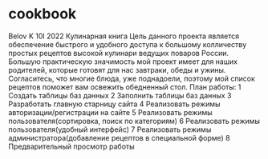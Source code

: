 # cookbook
Belov K 10I 2022
Кулинарная книга
Цель данного проекта является обеспечение быстрого и удобного доступа к большому колличеству простых рецептов высокой кулинари ведущих поваров России.
Большую практическую значимость мой проект имеет для наших родителей, которые готовят для нас завтраки, обеды и ужины. Согласитесь, что многие блюда, уже поднадоели, поэтому мой список рецептов поможет вам освежить обедненный стол.
План работы:
1 Создать таблицы баз данных
2 Заполнить таблицы баз данных
3 Разработать главную старницу сайта
4 Реализовать режимы авторизации/регистрации на сайте
5 Реализовать режимы пользователя(сортировка, поиск по категориям)
6 Реализовать режимы пользователя(удобный интерфейс)
7 Реализовать режимы администратора(добавление рецептов в специальной форме)
8 Предварительный просмотр работы
